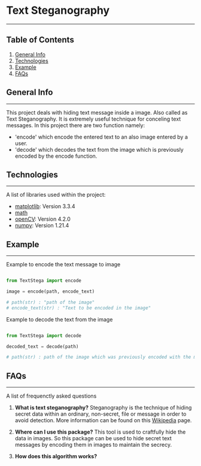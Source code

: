 # Text Steganography
***

## Table of Contents
1. [General Info](#general-info)
2. [Technologies](#technologies)
3. [Example](#example)
4. [FAQs](#faqs)

## General Info
***
This project deals with hiding text message inside a image. 
Also called as Text Steganography. It is extremely useful technique
for conceling text messages. In this project there are two function namely:
* 'encode' which encode the entered text to an also image entered by a user. 
* 'decode' which decodes the text from the image which 
is previously encoded by the encode function. 

## Technologies
***
A list of libraries used within the project:
* [matplotlib](https://matplotlib.org): Version 3.3.4
* [math](https://docs.python.org/3/library/math.html)
* [openCV](https://opencv.org): Version 4.2.0
* [numpy](https://numpy.org): Version 1.21.4


## Example
***
Example to encode the text message to image
```python

from TextStega import encode

image = encode(path, encode_text)

# path(str) : "path of the image" 
# encode_text(str) : "Text to be encoded in the image"

```

Example to decode the text from the image

```python

from TextStega import decode

decoded_text = decode(path) 

# path(str) : path of the image which was previously encoded with the message.

```


## FAQs
***
A list of frequenctly asked questions
1. **What is text steganography?**
Steganography is the technique of hiding secret data within an ordinary, non-secret, file or message in order to avoid detection. More information can be found on this [Wikipedia](https://en.wikipedia.org/wiki/Steganography) page.

2. **Where can I use this package?**
This tool is used to craftfully hide the data in images. So this package can be used to hide secret text messages by encoding them in images to maintain the secrecy.

3. **How does this algorithm works?**





